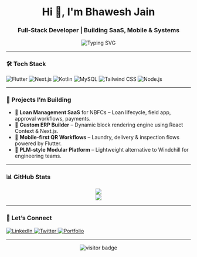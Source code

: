 <h1 align="center">Hi 👋, I'm Bhawesh Jain</h1>
<h3 align="center">Full-Stack Developer | Building SaaS, Mobile & Systems</h3>

<p align="center">
  <img src="https://readme-typing-svg.herokuapp.com?font=Fira+Code&duration=2500&pause=1000&color=00FFB3&center=true&width=460&lines=Flutter+%7C+Next.js+%7C+MySQL;Loan+SaaS+%7C+ERP+Builder+%7C+PLM+Designs;Clean+Code+%7C+Real+Impact+%F0%9F%92%BB" alt="Typing SVG" />
</p>

---

### 🛠 Tech Stack
![Flutter](https://img.shields.io/badge/Flutter-02569B?style=flat-square&logo=flutter&logoColor=white)
![Next.js](https://img.shields.io/badge/Next.js-000000?style=flat-square&logo=nextdotjs)
![Kotlin](https://img.shields.io/badge/Kotlin-7F52FF?style=flat-square&logo=kotlin&logoColor=white)
![MySQL](https://img.shields.io/badge/MySQL-005E87?style=flat-square&logo=mysql&logoColor=white)
![Tailwind CSS](https://img.shields.io/badge/Tailwind_CSS-38B2AC?style=flat-square&logo=tailwind-css&logoColor=white)
![Node.js](https://img.shields.io/badge/Node.js-339933?style=flat-square&logo=node.js&logoColor=white)

---

### 🚀 Projects I’m Building
- 🔁 **Loan Management SaaS** for NBFCs – Loan lifecycle, field app, approval workflows, payments.
- 🔧 **Custom ERP Builder** – Dynamic block rendering engine using React Context & Next.js.
- 📲 **Mobile-first QR Workflows** – Laundry, delivery & inspection flows powered by Flutter.
- 🧩 **PLM-style Modular Platform** – Lightweight alternative to Windchill for engineering teams.

---

### 📊 GitHub Stats

<p align="center">
  <img src="https://github-readme-stats.vercel.app/api?username=Bhawesh-Jain&show_icons=true&theme=tokyonight&hide_border=true" />
  <br />
  <img src="https://github-readme-streak-stats.herokuapp.com/?user=Bhawesh-Jain&theme=tokyonight&hide_border=true" />
</p>

---

### 🔗 Let’s Connect

<p>
  <a href="https://www.linkedin.com/in/YOUR-LINKEDIN-HANDLE/" target="_blank">
    <img alt="LinkedIn" src="https://img.shields.io/badge/LinkedIn-blue?style=for-the-badge&logo=linkedin&logoColor=white" />
  </a>
  <a href="https://twitter.com/YOUR-TWITTER-HANDLE" target="_blank">
    <img alt="Twitter" src="https://img.shields.io/badge/Twitter-1DA1F2?style=for-the-badge&logo=twitter&logoColor=white" />
  </a>
  <a href="https://yourwebsite.com/" target="_blank">
    <img alt="Portfolio" src="https://img.shields.io/badge/Portfolio-000?style=for-the-badge&logo=vercel&logoColor=white" />
  </a>
</p>

---

<p align="center">
  <img src="https://visitor-badge.laobi.icu/badge?page_id=Bhawesh-Jain.Bhawesh-Jain" alt="visitor badge"/>
</p>
